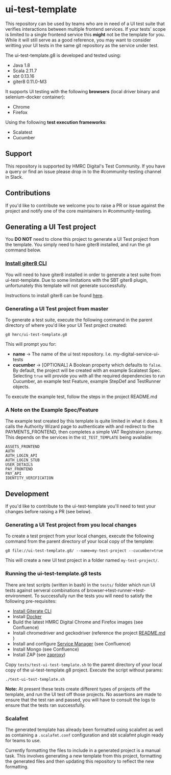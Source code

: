 
# ui-test-template

This repository can be used by teams who are in need of a UI test suite that verifies interactions between multiple frontend services.  If your tests' scope is limited to a single frontend service this **might** not be the template for you.  While it will still serve as a good reference, you may want to consider writting your UI tests in the same git repository as the service under test.  

The ui-test-template.g8 is developed and tested using:
* Java 1.8
* Scala 2.11.7
* sbt 0.13.16
* giter8 0.11.0-M3

It supports UI testing with the following **browsers** (local driver binary and selenium-docker container):
* Chrome
* Firefox

Using the following **test execution frameworks**:
* Scalatest
* Cucumber

## Support
This repository is supported by HMRC Digital's Test Community.  If you have a query or find an issue please drop in to the #community-testing channel in Slack.

## Contributions
If you'd like to contribute we welcome you to raise a PR or issue against the project and notify one of the core maintainers in #community-testing.

## Generating a UI Test project
You **DO NOT** need to clone this project to generate a UI Test project from the template.  You simply need to have giter8 installed, and run the `g8` command below.

### [Install giter8 CLI](#install-giterate) 
You will need to have giter8 installed in order to generate a test suite from ui-test-template. Due to some limitations with the SBT giter8 plugin, unfortunately this template will not generate successfully. 

Instructions to install giter8 can be found [here](http://www.foundweekends.org/giter8/setup.html).

### Generating a UI Test project from master
To generate a test suite, execute the following command in the parent directory of where you'd like your UI Test project created:
    
    g8 hmrc/ui-test-template.g8

This will prompt you for:
- **name** -> The name of the ui test repository.  I.e. my-digital-service-ui-tests
- **cucumber** -> [OPTIONAL] A Boolean property which defaults to `false`.  By default, the project will be created with an example Scalatest Spec.  Selecting `true` will provide you with all the required dependencies to run Cucumber, an example test Feature, example StepDef and TestRunner objects. 

To execute the example test, follow the steps in the project README.md

### A Note on the Example Spec/Feature
The example test created by this template is quite limited in what it does.  It calls the Authority Wizard page to authenticate with and redirect to the PAYMENTS_FRONTEND, then completes a simple VAT Registraion journey.  This depends on the services in the `UI_TEST_TEMPLATE` being available:

    ASSETS_FRONTEND
    AUTH
    AUTH_LOGIN_API
    AUTH_LOGIN_STUB
    USER_DETAILS
    PAY_FRONTEND
    PAY_API
    IDENTITY_VERIFICATION 

## Development
If you'd like to contribute to the ui-test-template you'll need to test your changes before raising a PR (see below).  

### Generating a UI Test project from you local changes
To create a test project from your local changes, execute the following command from the parent directory of your local copy of the template:

    g8 file://ui-test-template.g8/ --name=my-test-project --cucumber=true

This will create a new UI test project in a folder named `my-test-project/`.  
 
### Running the ui-test-template.g8 tests
There are test scripts (written in bash) in the `tests/` folder which run UI tests against serveral combinations of browser->test-runner->test-environment.  To successfully run the tests you will need to satisfy the following pre-requisites: 

- [Install Giterate CLI](#install-giterate)
- Install [Docker]()
- Build the latest HMRC Digital Chrome and Firefox images (see Confluence)
- Install chromedriver and geckodriver (reference the project [README.md](./src/main/g8/README.md) )
- Install and configure [Service Manager](https://github.com/hmrc/service-manager) (see Confluence)
- Install Mongo (see Confluence)
- Install ZAP (see [zaproxy](https://github.com/zaproxy/zaproxy/wiki/Downloads))

Copy `tests/test-ui-test-template.sh` to the parent directory of your local copy of the ui-test-template.g8 project.  Execute the script without params:

    ./test-ui-test-template.sh

**Note:** At present these tests create different types of projects off the template, and run the UI test off those projects.  No assertions are made to ensure that the test ran and passed, you will have to consult the logs to ensure that the tests ran successfully.

### Scalafmt
The generated template has already been formatted using scalafmt as well as containing a `.scalafmt.conf` configuration and sbt scalafmt plugin ready for teams to use. 

Currently formatting the files to include in a generated project is a manual task. This involves generating a new template from this project, formatting the generated files and then updating this repository to reflect the new formatting.